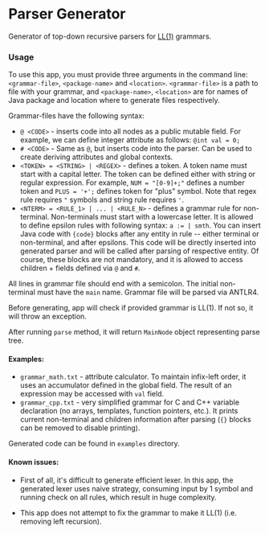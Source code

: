# Parser Generator

Generator of top-down recursive parsers for [LL(1)](https://en.wikipedia.org/wiki/LL_grammar) grammars.

### Usage
To use this app, you must provide three arguments in the command line: `<grammar-file>`, `<package-name>` and `<location>`.
`<grammar-file>` is a path to file with your grammar, and `<package-name>`, `<location>` are for names of Java package and location where to generate files respectively.

Grammar-files have the following syntax: 

* `@ <CODE>` - inserts code into all nodes as a public mutable field. For example, we can define integer attribute as follows: `@int val = 0;`
* `# <CODE>` - Same as `@`, but inserts code into the parser. Can be used to create deriving attributes and global contexts.
* `<TOKEN> = <STRING> | <REGEX>` - defines a token. A token name must start with a capital letter. The token can be defined either with string or regular expression. For example, `NUM = "[0-9]+;"` defines a number token and `PLUS = '+';` defines token for "plus" symbol. Note that regex rule requires `"` symbols and string rule requires `'`.
* `<NTERM> = <RULE_1> | ... | <RULE_N>` - defines a grammar rule for non-terminal. Non-terminals must start with a lowercase letter. It is allowed to define epsilon rules with following syntax: `a := | smth`. You can insert Java code with `{code}` blocks after any entity in rule -- either terminal or non-terminal, and after epsilons. This code will be directly inserted into generated parser and will be called after parsing of respective entity. Of course, these blocks are not mandatory, and it is allowed to access children + fields defined via `@` and `#`.

All lines in grammar file should end with a semicolon. The initial non-terminal must have the `main` name. Grammar file will be parsed via ANTLR4.

Before generating, app will check if provided grammar is LL(1). If not so, it will throw an exception.

After running `parse` method, it will return `MainNode` object representing parse tree. 

#### Examples:
* `grammar_math.txt` - attribute calculator. To maintain infix-left order, it uses an accumulator defined in the global field. The result of an expression may be accessed with `val` field. 
* `grammar_cpp.txt` - very simplified grammar for C and C++ variable declaration (no arrays, templates, function pointers, etc.). It prints current non-terminal and children information after parsing (`{}` blocks can be removed to disable printing).

Generated code can be found in `examples` directory.

#### Known issues:
* First of all, it's difficult to generate efficient lexer. In this app, the generated lexer uses naive strategy, consuming input by 1 symbol and running check on all rules, which result in huge complexity. 

* This app does not attempt to fix the grammar to make it LL(1) (i.e. removing left recursion). 
